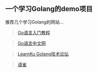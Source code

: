 ## 一个学习Golang的demo项目
推荐几个学习Golang的网站...
>[Go语言入门教程](http://c.biancheng.net/golang/)

>[Go语言中文网](https://studygolang.com/)

>[LearnKu Golang技术论坛](https://learnku.com/golang)

>[语雀](https://www.yuque.com/nh0nxz/aolob5)